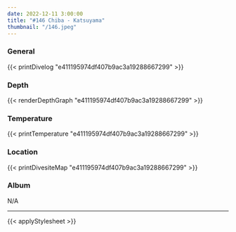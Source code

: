 ```yaml
---
date: 2022-12-11 3:00:00
title: "#146 Chiba - Katsuyama"
thumbnail: "/146.jpeg"
---
```


### General

{{< printDivelog "e411195974df407b9ac3a19288667299" >}}

### Depth

{{< renderDepthGraph "e411195974df407b9ac3a19288667299" >}}

### Temperature

{{< printTemperature "e411195974df407b9ac3a19288667299" >}}

### Location

{{< printDivesiteMap "e411195974df407b9ac3a19288667299" >}}

### Album

N/A

---

{{< applyStylesheet >}}

